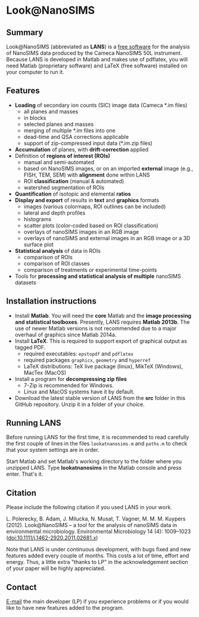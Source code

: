 # Look@NanoSIMS

## Summary

Look@NanoSIMS (abbreviated as **LANS**) is a [free software](http://www.gnu.org/philosophy/free-sw.html) for the analysis of NanoSIMS data produced by the Cameca NanoSIMS 50L instrument. Because LANS is developed in Matlab and makes use of pdflatex, you will need Matlab (proprietary software) and LaTeX (free software) installed on your computer to run it.

## Features

- **Loading** of secondary ion counts (SIC) image data (Cameca *.im files)
  - all planes and masses
  - in blocks
  - selected planes and masses
  - merging of multiple *.im files into one
  - dead-time and QSA corrections applicable
  - support of zip-compressed input data (*.im.zip files)
- **Accumulation** of planes, with **drift-correction** applied
- Definition of **regions of interest (ROIs)**
  - manual and semi-automated
  - based on NanoSIMS images, or on an imported **external** image (e.g., FISH, TEM, SEM) with **alignment** done within LANS
  - ROI **classification** (manual & automated)
  - watershed segmentation of ROIs
- **Quantification** of isotopic and elemental **ratios**
- **Display and export** of results in **text** and **graphics** formats
  - images (various colormaps, ROI outlines can be included)
  - lateral and depth profiles
  - histograms
  - scatter plots (color-coded based on ROI classification)
  - overlays of nanoSIMS images in an RGB image
  - overlays of nanoSIMS and external images in an RGB image or a 3D surface plot
- **Statistical analysis** of data in ROIs 
  - comparison of ROIs
  - comparison of ROI classes
  - comparison of treatments or experimental time-points
- Tools for **processing and statistical analysis of multiple** nanoSIMS datasets

## Installation instructions

- Install **Matlab**. You will need the **core** Matlab and the **image processing and statistical toolboxes**. Presently, LANS requires **Matlab 2013b**. The use of newer Matlab versions is not recommended due to a major overhaul of graphics since Matlab 2014a.
- Install **LaTeX**. This is required to support export of graphical output as tagged PDF. 
  - required executables: `epstopdf` and `pdflatex`
  - required packages `graphicx`, `geometry` and `hyperref`
  - LaTeX distributions: TeX live package (linux), MikTeX (Windows), MacTex (MacOS)
- Install a program for **decompressing zip files**
  - 7-Zip is recommended for Windows.
  - Linux and MacOS systems have it by default.
- Download the latest stable version of LANS from the **src** folder in this GitHub repository. Unzip it in a folder of your choice. 

## Running LANS

Before running LANS for the first time, it is recommended to read carefully the first couple of lines in the files `lookatnanosims.m` and `paths.m` to check that your system settings are in order.

Start Matlab and set Matlab's working directory to the folder where you unzipped LANS. Type **lookatnanosims** in the Matlab console and press enter. That's it.

## Citation

Please include the following citation if you used LANS in your work. 

L. Polerecky, B. Adam, J. Milucka, N. Musat, T. Vagner, M. M. M. Kuypers (2012). Look@NanoSIMS – a tool for the analysis of nanoSIMS data in environmental microbiology. Environmental Microbiology 14 (4): 1009–1023 ([doi:10.1111/j.1462-2920.2011.02681.x](http://onlinelibrary.wiley.com/doi/10.1111/j.1462-2920.2011.02681.x/abstract))

Note that LANS is under continuous development, with bugs fixed and new features added every couple of months. This costs a lot of time, effort and energy. Thus, a little extra "thanks to LP" in the acknowledgement section of your paper will be highly appreciated.

## Contact

[E-mail](mailto:l.polerecky@uu.nl) the main developer (LP) if you experience problems or if you would like to have new features added to the program.
